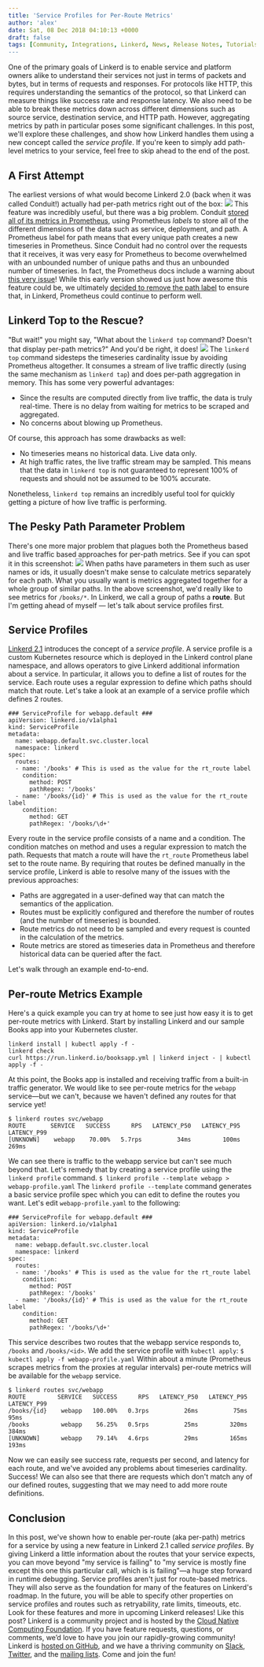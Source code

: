 ```yaml
---
title: 'Service Profiles for Per-Route Metrics'
author: 'alex'
date: Sat, 08 Dec 2018 04:10:13 +0000
draft: false
tags: [Community, Integrations, Linkerd, News, Release Notes, Tutorials &amp; How-To's]
---
```


One of the primary goals of Linkerd is to enable service and platform owners alike to understand their services not just in terms of packets and bytes, but in terms of requests and responses. For protocols like HTTP, this requires understanding the semantics of the protocol, so that Linkerd can measure things like success rate and response latency. We also need to be able to break these metrics down across different dimensions such as source service, destination service, and HTTP path. However, aggregating metrics by path in particular poses some significant challenges. In this post, we'll explore these challenges, and show how Linkerd handles them using a new concept called the _service profile_. If you're keen to simply add path-level metrics to your service, feel free to skip ahead to the end of the post.

## A First Attempt

The earliest versions of what would become Linkerd 2.0 (back when it was called Conduit!) actually had per-path metrics right out of the box: ![](https://blog.linkerd.io/wp-content/uploads/sites/3/2018/12/image-1.png) This feature was incredibly useful, but there was a big problem. Conduit [stored all of its metrics in Prometheus](https://buoyant.io/2018/05/17/prometheus-the-right-way-lessons-learned-evolving-conduits-prometheus-integration/), using Prometheus _labels_ to store all of the different dimensions of the data such as service, deployment, and path. A Prometheus label for path means that every unique path creates a new timeseries in Prometheus. Since Conduit had no control over the requests that it receives, it was very easy for Prometheus to become overwhelmed with an unbounded number of unique paths and thus an unbounded number of timeseries. In fact, the Prometheus docs include a warning about [this very issue](https://prometheus.io/docs/practices/naming/#labels)! While this early version showed us just how awesome this feature could be, we ultimately [decided to remove the path label](https://github.com/linkerd/linkerd2/pull/317) to ensure that, in Linkerd, Prometheus could continue to perform well.

## Linkerd Top to the Rescue?

"But wait!" you might say, "What about the `linkerd top` command? Doesn't that display per-path metrics?" And you'd be right, it does! ![](https://blog.linkerd.io/wp-content/uploads/sites/3/2018/12/image-2.png) The `linkerd top` command sidesteps the timeseries cardinality issue by avoiding Prometheus altogether. It consumes a stream of live traffic directly (using the same mechanism as `linkerd tap`) and does per-path aggregation in memory. This has some very powerful advantages:

- Since the results are computed directly from live traffic, the data is truly real-time. There is no delay from waiting for metrics to be scraped and aggregated.
- No concerns about blowing up Prometheus.

Of course, this approach has some drawbacks as well:

- No timeseries means no historical data. Live data only.
- At high traffic rates, the live traffic stream may be sampled. This means that the data in `linkerd top` is not guaranteed to represent 100% of requests and should not be assumed to be 100% accurate.

Nonetheless, `linkerd top` remains an incredibly useful tool for quickly getting a picture of how live traffic is performing.

## The Pesky Path Parameter Problem

There's one more major problem that plagues both the Prometheus based and live traffic based approaches for per-path metrics. See if you can spot it in this screenshot: ![](https://blog.linkerd.io/wp-content/uploads/sites/3/2018/12/image-3.png) When paths have parameters in them such as user names or ids, it usually doesn't make sense to calculate metrics separately for each path. What you usually want is metrics aggregated together for a whole group of similar paths. In the above screenshot, we'd really like to see metrics for `/books/*`. In Linkerd, we call a group of paths a **route**. But I'm getting ahead of myself — let's talk about service profiles first.

## Service Profiles

[Linkerd 2.1](https://buoyant.io/2018/12/06/announcing-linkerd-2-1/) introduces the concept of a _service profile_. A service profile is a custom Kubernetes resource which is deployed in the Linkerd control plane namespace, and allows operators to give Linkerd additional information about a service. In particular, it allows you to define a list of routes for the service. Each route uses a regular expression to define which paths should match that route. Let's take a look at an example of a service profile which defines 2 routes.

    ### ServiceProfile for webapp.default ###
    apiVersion: linkerd.io/v1alpha1
    kind: ServiceProfile
    metadata:
      name: webapp.default.svc.cluster.local
      namespace: linkerd
    spec:
      routes:
      - name: '/books' # This is used as the value for the rt_route label
        condition:
          method: POST
          pathRegex: '/books'
      - name: '/books/{id}' # This is used as the value for the rt_route label
        condition:
          method: GET
          pathRegex: '/books/\d+'

Every route in the service profile consists of a name and a condition. The condition matches on method and uses a regular expression to match the path. Requests that match a route will have the `rt_route` Prometheus label set to the route name. By requiring that routes be defined manually in the service profile, Linkerd is able to resolve many of the issues with the previous approaches:

- Paths are aggregated in a user-defined way that can match the semantics of the application.
- Routes must be explicitly configured and therefore the number of routes (and the number of timeseries) is bounded.
- Route metrics do not need to be sampled and every request is counted in the calculation of the metrics.
- Route metrics are stored as timeseries data in Prometheus and therefore historical data can be queried after the fact.

Let's walk through an example end-to-end.

## Per-route Metrics Example

Here's a quick example you can try at home to see just how easy it is to get per-route metrics with Linkerd. Start by installing Linkerd and our sample Books app into your Kubernetes cluster.

    linkerd install | kubectl apply -f -
    linkerd check
    curl https://run.linkerd.io/booksapp.yml | linkerd inject - | kubectl apply -f -

At this point, the Books app is installed and receiving traffic from a built-in traffic generator. We would like to see per-route metrics for the `webapp` service—but we can't, because we haven't defined any routes for that service yet!

    $ linkerd routes svc/webapp
    ROUTE       SERVICE   SUCCESS      RPS   LATENCY_P50   LATENCY_P95   LATENCY_P99
    [UNKNOWN]    webapp    70.00%   5.7rps          34ms         100ms         269ms

We can see there is traffic to the webapp service but can't see much beyond that. Let's remedy that by creating a service profile using the `linkerd profile` command. `$ linkerd profile --template webapp > webapp-profile.yaml` The `linkerd profile --template` command generates a basic service profile spec which you can edit to define the routes you want. Let's edit `webapp-profile.yaml` to the following:

    ### ServiceProfile for webapp.default ###
    apiVersion: linkerd.io/v1alpha1
    kind: ServiceProfile
    metadata:
      name: webapp.default.svc.cluster.local
      namespace: linkerd
    spec:
      routes:
      - name: '/books' # This is used as the value for the rt_route label
        condition:
          method: POST
          pathRegex: '/books'
      - name: '/books/{id}' # This is used as the value for the rt_route label
        condition:
          method: GET
          pathRegex: '/books/\d+'

This service describes two routes that the webapp service responds to, `/books` and `/books/<id>`. We add the service profile with `kubectl apply`: `$ kubectl apply -f webapp-profile.yaml` Within about a minute (Prometheus scrapes metrics from the proxies at regular intervals) per-route metrics will be available for the `webapp` service.

    $ linkerd routes svc/webapp
    ROUTE         SERVICE   SUCCESS      RPS   LATENCY_P50   LATENCY_P95   LATENCY_P99
    /books/{id}    webapp   100.00%   0.3rps          26ms          75ms          95ms
    /books         webapp    56.25%   0.5rps          25ms         320ms         384ms
    [UNKNOWN]      webapp    79.14%   4.6rps          29ms         165ms         193ms

Now we can easily see success rate, requests per second, and latency for each route, and we've avoided any problems about timeseries cardinality. Success! We can also see that there are requests which don't match any of our defined routes, suggesting that we may need to add more route definitions.

## Conclusion

In this post, we've shown how to enable per-route (aka per-path) metrics for a service by using a new feature in Linkerd 2.1 called _service profiles_. By giving Linkerd a little information about the routes that your service expects, you can move beyond "my service is failing" to "my service is mostly fine except this one this particular call, which is is failing"—a huge step forward in runtime debugging. Service profiles aren't just for route-based metrics. They will also serve as the foundation for many of the features on Linkerd's roadmap. In the future, you will be able to specify other properties on service profiles and routes such as retryability, rate limits, timeouts, etc. Look for these features and more in upcoming Linkerd releases! Like this post? Linkerd is a community project and is hosted by the [Cloud Native Computing Foundation](https://cncf.io). If you have feature requests, questions, or comments, we’d love to have you join our rapidly-growing community! Linkerd is [hosted on GitHub](https://github.com/linkerd/linkerd2), and we have a thriving community on [Slack](https://slack.linkerd.io), [Twitter](https://twitter.com/linkerd), and the [mailing lists](https://lists.cncf.io/g/cncf-linkerd-users). Come and join the fun!
